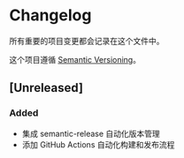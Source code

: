 # Changelog

所有重要的项目变更都会记录在这个文件中。

这个项目遵循 [Semantic Versioning](https://semver.org/spec/v2.0.0.html)。

## [Unreleased]

### Added
- 集成 semantic-release 自动化版本管理
- 添加 GitHub Actions 自动化构建和发布流程
